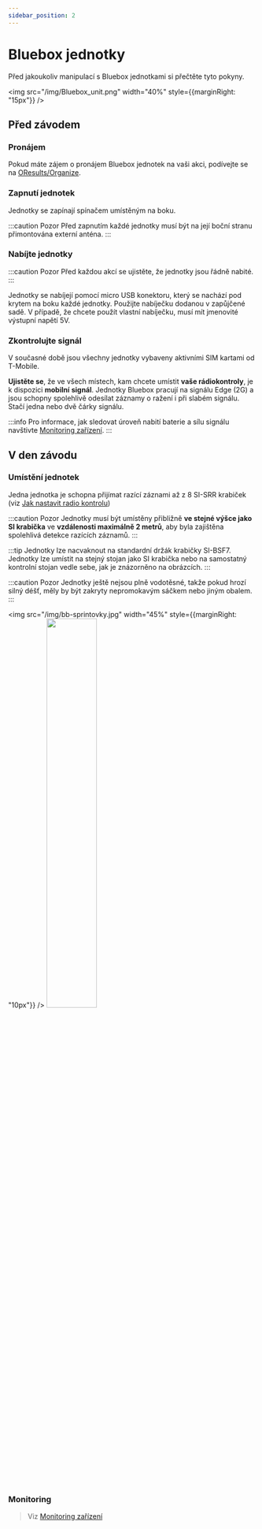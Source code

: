 ```yaml
---
sidebar_position: 2
---
```


# Bluebox jednotky

Před jakoukoliv manipulací s Bluebox jednotkami si přečtěte tyto pokyny.

<img src="/img/Bluebox_unit.png" width="40%" style={{marginRight: "15px"}} />

## Před závodem

### Pronájem

Pokud máte zájem o pronájem Bluebox jednotek na vaši akci, podívejte se na [OResults/Organize](https://oresults.eu/organize).

### Zapnutí jednotek

Jednotky se zapínají spínačem umístěným na boku.

:::caution Pozor
Před zapnutím každé jednotky musí být na její boční stranu přimontována externí anténa.
:::

### Nabíjte jednotky

:::caution Pozor
Před každou akcí se ujistěte, že jednotky jsou řádně nabité.
:::

Jednotky se nabíjejí pomocí micro USB konektoru, který se nachází pod krytem na boku každé jednotky. Použijte nabíječku dodanou v zapůjčené sadě. V případě, že chcete použít vlastní nabíječku, musí mít jmenovité výstupní napětí 5V.

### Zkontrolujte signál

V současné době jsou všechny jednotky vybaveny aktivními SIM kartami od T-Mobile.

**Ujistěte se**, že ve všech místech, kam chcete umístit **vaše rádiokontroly**, je k dispozici **mobilní** **signál**. Jednotky Bluebox pracují na signálu Edge (2G) a jsou schopny spolehlivě odesílat záznamy o ražení i při slabém signálu. Stačí jedna nebo dvě čárky signálu.

:::info
Pro informace, jak sledovat úroveň nabití baterie a sílu signálu navštivte [Monitoring zařízení](./device-monitoring).
:::

## V den závodu

### Umístění jednotek

Jedna jednotka je schopna přijímat razící záznami až z 8 SI-SRR krabiček (viz [Jak nastavit radio kontrolu](./radio-control.md))

:::caution Pozor
Jednotky musí být umístěny přibližně **ve stejné výšce jako SI krabička** ve **vzdálenosti maximálně 2 metrů**, aby byla zajištěna spolehlivá detekce razících záznamů.
:::

:::tip
Jednotky lze nacvaknout na standardní držák krabičky SI-BSF7. Jednotky lze umístit na stejný stojan jako SI krabička nebo na samostatný kontrolní stojan vedle sebe, jak je znázorněno na obrázcích.
:::

:::caution Pozor
Jednotky ještě nejsou plně vodotěsné, takže pokud hrozí silný déšť, měly by být zakryty nepromokavým sáčkem nebo jiným obalem.
:::

<img src="/img/bb-sprintovky.jpg" width="45%" style={{marginRight: "10px"}} />
<img src="/img/velikonoce.jpg" width="45%" />

### Monitoring

>Viz [Monitoring zařízení](./device-monitoring)